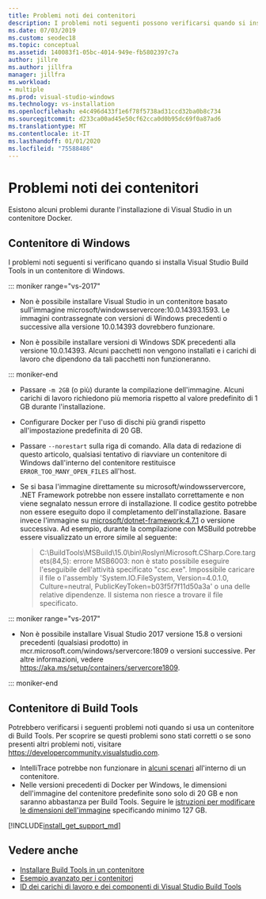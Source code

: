 ```yaml
---
title: Problemi noti dei contenitori
description: I problemi noti seguenti possono verificarsi quando si installa Visual Studio Build Tools in un contenitore di Windows.
ms.date: 07/03/2019
ms.custom: seodec18
ms.topic: conceptual
ms.assetid: 140083f1-05bc-4014-949e-fb5802397c7a
author: jillre
ms.author: jillfra
manager: jillfra
ms.workload:
- multiple
ms.prod: visual-studio-windows
ms.technology: vs-installation
ms.openlocfilehash: e4c496d433f1e6f78f5738ad31ccd32ba0b8c734
ms.sourcegitcommit: d233ca00ad45e50cf62cca0d0b95dc69f0a87ad6
ms.translationtype: MT
ms.contentlocale: it-IT
ms.lasthandoff: 01/01/2020
ms.locfileid: "75588486"
---
```

# <a name="known-issues-for-containers"></a>Problemi noti dei contenitori

Esistono alcuni problemi durante l'installazione di Visual Studio in un contenitore Docker.

## <a name="windows-container"></a>Contenitore di Windows

I problemi noti seguenti si verificano quando si installa Visual Studio Build Tools in un contenitore di Windows.

::: moniker range="vs-2017"

* Non è possibile installare Visual Studio in un contenitore basato sull'immagine microsoft/windowsservercore:10.0.14393.1593. Le immagini contrassegnate con versioni di Windows precedenti o successive alla versione 10.0.14393 dovrebbero funzionare.

* Non è possibile installare versioni di Windows SDK precedenti alla versione 10.0.14393. Alcuni pacchetti non vengono installati e i carichi di lavoro che dipendono da tali pacchetti non funzioneranno.

::: moniker-end

* Passare `-m 2GB` (o più) durante la compilazione dell'immagine. Alcuni carichi di lavoro richiedono più memoria rispetto al valore predefinito di 1 GB durante l'installazione.
* Configurare Docker per l'uso di dischi più grandi rispetto all'impostazione predefinita di 20 GB.
* Passare `--norestart` sulla riga di comando. Alla data di redazione di questo articolo, qualsiasi tentativo di riavviare un contenitore di Windows dall'interno del contenitore restituisce `ERROR_TOO_MANY_OPEN_FILES` all'host.
* Se si basa l'immagine direttamente su microsoft/windowsservercore, .NET Framework potrebbe non essere installato correttamente e non viene segnalato nessun errore di installazione. Il codice gestito potrebbe non essere eseguito dopo il completamento dell'installazione. Basare invece l'immagine su [microsoft/dotnet-framework:4.7.1](https://hub.docker.com/r/microsoft/dotnet-framework) o versione successiva. Ad esempio, durante la compilazione con MSBuild potrebbe essere visualizzato un errore simile al seguente:

  > C:\BuildTools\MSBuild\15.0\bin\Roslyn\Microsoft.CSharp.Core.targets(84,5): errore MSB6003: non è stato possibile eseguire l'eseguibile dell'attività specificato "csc.exe". Impossibile caricare il file o l'assembly 'System.IO.FileSystem, Version=4.0.1.0, Culture=neutral, PublicKeyToken=b03f5f7f11d50a3a' o una delle relative dipendenze. Il sistema non riesce a trovare il file specificato.

::: moniker range="vs-2017"

* Non è possibile installare Visual Studio 2017 versione 15.8 o versioni precedenti (qualsiasi prodotto) in mcr.microsoft.com/windows/servercore:1809 o versioni successive. Per altre informazioni, vedere https://aka.ms/setup/containers/servercore1809.

::: moniker-end

## <a name="build-tools-container"></a>Contenitore di Build Tools

Potrebbero verificarsi i seguenti problemi noti quando si usa un contenitore di Build Tools. Per scoprire se questi problemi sono stati corretti o se sono presenti altri problemi noti, visitare https://developercommunity.visualstudio.com.

* IntelliTrace potrebbe non funzionare in [alcuni scenari](https://github.com/Microsoft/vstest/issues/940) all'interno di un contenitore.
* Nelle versioni precedenti di Docker per Windows, le dimensioni dell'immagine del contenitore predefinite sono solo di 20 GB e non saranno abbastanza per Build Tools. Seguire le [istruzioni per modificare le dimensioni dell'immagine](/virtualization/windowscontainers/manage-containers/container-storage#storage-limits) specificando minimo 127 GB.

[!INCLUDE[install_get_support_md](includes/install_get_support_md.md)]

## <a name="see-also"></a>Vedere anche

* [Installare Build Tools in un contenitore](build-tools-container.md)
* [Esempio avanzato per i contenitori](advanced-build-tools-container.md)
* [ID dei carichi di lavoro e dei componenti di Visual Studio Build Tools](workload-component-id-vs-build-tools.md)
